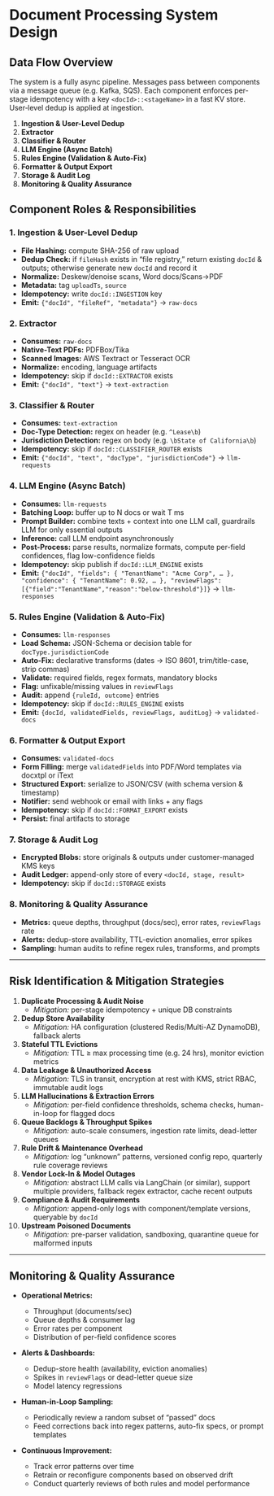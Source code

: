 # Document Processing System Design

## Data Flow Overview

The system is a fully async pipeline. Messages pass between components via a message queue (e.g. Kafka, SQS). Each component enforces per-stage idempotency with a key `<docId>::<stageName>` in a fast KV store. User‐level dedup is applied at ingestion.

1. **Ingestion & User-Level Dedup**  
2. **Extractor**  
3. **Classifier & Router**  
4. **LLM Engine (Async Batch)**  
5. **Rules Engine (Validation & Auto-Fix)**  
6. **Formatter & Output Export**  
7. **Storage & Audit Log**  
8. **Monitoring & Quality Assurance**

## Component Roles & Responsibilities

### 1. Ingestion & User-Level Dedup  
- **File Hashing:** compute SHA-256 of raw upload  
- **Dedup Check:** if `fileHash` exists in “file registry,” return existing `docId` & outputs; otherwise generate new `docId` and record it  
- **Normalize:** Deskew/denoise scans, Word docs/Scans→PDF
- **Metadata:** tag `uploadTs`, `source`  
- **Idempotency:** write `docId::INGESTION` key
- **Emit:** `{"docId", "fileRef", "metadata"}` → `raw-docs`

### 2. Extractor  
- **Consumes:** `raw-docs`  
- **Native-Text PDFs:** PDFBox/Tika  
- **Scanned Images:** AWS Textract or Tesseract OCR  
- **Normalize:** encoding, language artifacts  
- **Idempotency:** skip if `docId::EXTRACTOR` exists  
- **Emit:** `{"docId", "text"}` → `text-extraction`

### 3. Classifier & Router  
- **Consumes:** `text-extraction`  
- **Doc-Type Detection:** regex on header (e.g. `^Lease\b`)  
- **Jurisdiction Detection:** regex on body (e.g. `\bState of California\b`)  
- **Idempotency:** skip if `docId::CLASSIFIER_ROUTER` exists  
- **Emit:** `{"docId", "text", "docType", "jurisdictionCode"}` → `llm-requests`


### 4. LLM Engine (Async Batch) 
- **Consumes:** `llm-requests` 
- **Batching Loop:** buffer up to N docs or wait T ms  
- **Prompt Builder:** combine texts + context into one LLM call, guardrails LLM for only essential outputs
- **Inference:** call LLM endpoint asynchronously  
- **Post-Process:** parse results, normalize formats, compute per-field confidences, flag low-confidence fields  
- **Idempotency:** skip publish if `docId::LLM_ENGINE` exists  
- **Emit:** `{"docId", "fields": { "TenantName": "Acme Corp", … }, "confidence": { "TenantName": 0.92, … }, "reviewFlags": [{"field":"TenantName","reason":"below-threshold"}]}` → `llm-responses`

### 5. Rules Engine (Validation & Auto-Fix)  
- **Consumes:** `llm-responses` 
- **Load Schema:** JSON-Schema or decision table for `docType.jurisdictionCode`  
- **Auto-Fix:** declarative transforms (dates → ISO 8601, trim/title-case, strip commas)  
- **Validate:** required fields, regex formats, mandatory blocks  
- **Flag:** unfixable/missing values in `reviewFlags`  
- **Audit:** append `{ruleId, outcome}` entries  
- **Idempotency:** skip if `docId::RULES_ENGINE` exists  
- **Emit:** `{docId, validatedFields, reviewFlags, auditLog}` → `validated-docs`

### 6. Formatter & Output Export  
- **Consumes:** `validated-docs`  
- **Form Filling:** merge `validatedFields` into PDF/Word templates via docxtpl or iText  
- **Structured Export:** serialize to JSON/CSV (with schema version & timestamp)  
- **Notifier:** send webhook or email with links + any flags  
- **Idempotency:** skip if `docId::FORMAT_EXPORT` exists  
- **Persist:** final artifacts to storage

### 7. Storage & Audit Log  
- **Encrypted Blobs:** store originals & outputs under customer-managed KMS keys  
- **Audit Ledger:** append-only store of every `<docId, stage, result>`  
- **Idempotency:** skip if `docId::STORAGE` exists

### 8. Monitoring & Quality Assurance  
- **Metrics:** queue depths, throughput (docs/sec), error rates, `reviewFlags` rate  
- **Alerts:** dedup-store availability, TTL-eviction anomalies, error spikes  
- **Sampling:** human audits to refine regex rules, transforms, and prompts

---

## Risk Identification & Mitigation Strategies

1. **Duplicate Processing & Audit Noise**  
   - *Mitigation:* per-stage idempotency + unique DB constraints  
2. **Dedup Store Availability**  
   - *Mitigation:* HA configuration (clustered Redis/Multi-AZ DynamoDB), fallback alerts  
3. **Stateful TTL Evictions**  
   - *Mitigation:* TTL ≥ max processing time (e.g. 24 hrs), monitor eviction metrics  
4. **Data Leakage & Unauthorized Access**  
   - *Mitigation:* TLS in transit, encryption at rest with KMS, strict RBAC, immutable audit logs  
5. **LLM Hallucinations & Extraction Errors**  
   - *Mitigation:* per-field confidence thresholds, schema checks, human-in-loop for flagged docs  
6. **Queue Backlogs & Throughput Spikes**  
   - *Mitigation:* auto-scale consumers, ingestion rate limits, dead-letter queues  
7. **Rule Drift & Maintenance Overhead**  
   - *Mitigation:* log “unknown” patterns, versioned config repo, quarterly rule coverage reviews  
8. **Vendor Lock-In & Model Outages**  
   - *Mitigation:* abstract LLM calls via LangChain (or similar), support multiple providers, fallback regex extractor, cache recent outputs  
9. **Compliance & Audit Requirements**  
   - *Mitigation:* append-only logs with component/template versions, queryable by `docId`  
10. **Upstream Poisoned Documents**  
    - *Mitigation:* pre-parser validation, sandboxing, quarantine queue for malformed inputs

---

## Monitoring & Quality Assurance

- **Operational Metrics:**  
  - Throughput (documents/sec)  
  - Queue depths & consumer lag  
  - Error rates per component  
  - Distribution of per-field confidence scores

- **Alerts & Dashboards:**  
  - Dedup-store health (availability, eviction anomalies)  
  - Spikes in `reviewFlags` or dead-letter queue size  
  - Model latency regressions

- **Human-in-Loop Sampling:**  
  - Periodically review a random subset of “passed” docs  
  - Feed corrections back into regex patterns, auto-fix specs, or prompt templates

- **Continuous Improvement:**  
  - Track error patterns over time  
  - Retrain or reconfigure components based on observed drift  
  - Conduct quarterly reviews of both rules and model performance
